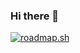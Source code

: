 ### Hi there 👋

<!--
**milo-v/milo-v** is a ✨ _special_ ✨ repository because its `README.md` (this file) appears on your GitHub profile.

Here are some ideas to get you started:

- 🔭 I’m currently working on ...
- 🌱 I’m currently learning ...
- 👯 I’m looking to collaborate on ...
- 🤔 I’m looking for help with ...
- 💬 Ask me about ...
- 📫 How to reach me: ...
- 😄 Pronouns: ...
- ⚡ Fun fact: ...
-->
[![roadmap.sh](https://roadmap.sh/card/wide/652de263f43a58c923dbf234?variant=dark&roadmaps=spring-boot%2Cjava%2Cbackend%2Csoftware-architect)](https://roadmap.sh)
